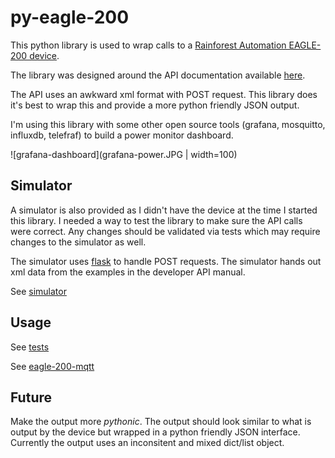# py-eagle-200

This python library is used to wrap calls to a [Rainforest Automation EAGLE-200 device](https://rainforestautomation.com/rfa-z114-eagle-200-2/).

The library was designed around the API documentation available [here](https://rainforestautomation.com/wp-content/uploads/2017/02/EAGLE-200-Local-API-Manual-v1.0.pdf).

The API uses an awkward xml format with POST request. This library does it's best to wrap this and provide a more python friendly JSON output.

I'm using this library with some other open source tools (grafana, mosquitto, influxdb, telefraf) to build a power monitor dashboard.

![grafana-dashboard](grafana-power.JPG | width=100)

## Simulator

A simulator is also provided as I didn't have the device at the time I started this library. I needed a way to test the library to make sure the API calls were correct. Any changes should be validated via tests which may require changes to the simulator as well.

The simulator uses [flask](https://flask.palletsprojects.com/en/1.1.x/) to handle POST requests. The simulator hands out xml data from the examples in the developer API manual.

See [simulator](tests/simulator/eagle200sim.py)

## Usage

See [tests](tests/test_eagle200.py)

See [eagle-200-mqtt](https://github.com/lrusak/eagle-200-mqtt)

## Future

 Make the output more _pythonic_. The output should look similar to what is output by the device but wrapped in a python friendly JSON interface. Currently the output uses an inconsitent and mixed dict/list object.
